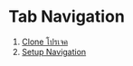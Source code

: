 
# Tab Navigation

1. [Clone โปรเจค](1-clone-project.md)
2. [Setup Navigation](2-setup-navigation.md)


